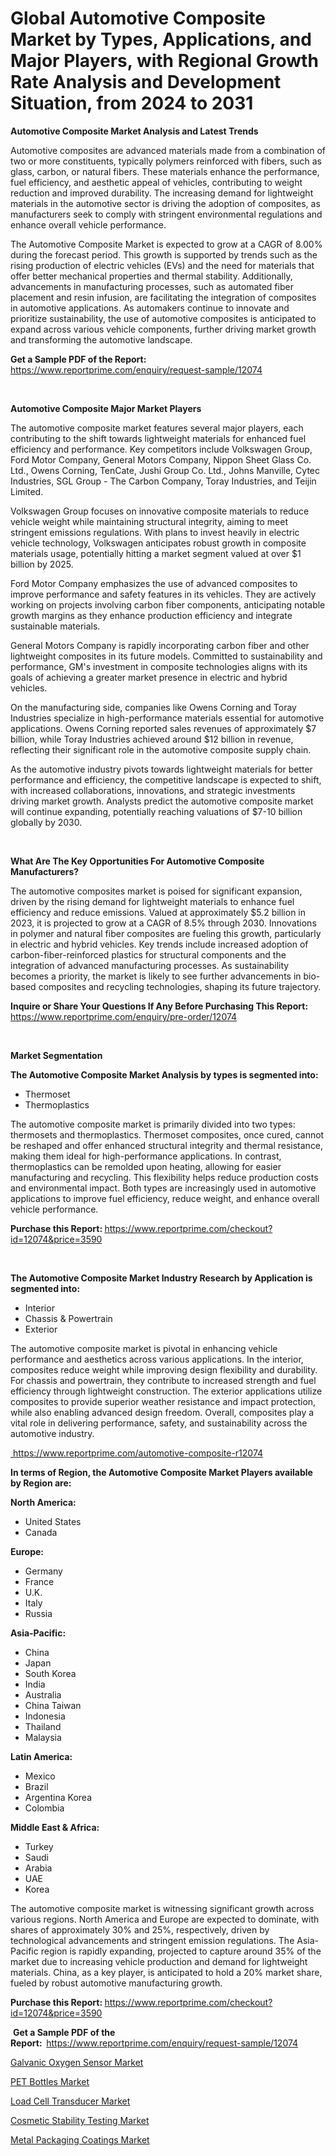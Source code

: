 <p><h1>Global Automotive Composite Market by Types, Applications, and Major Players, with Regional Growth Rate Analysis and Development Situation, from 2024 to 2031</h1></p><p><strong>Automotive Composite Market Analysis and Latest Trends</strong></p>
<p><p>Automotive composites are advanced materials made from a combination of two or more constituents, typically polymers reinforced with fibers, such as glass, carbon, or natural fibers. These materials enhance the performance, fuel efficiency, and aesthetic appeal of vehicles, contributing to weight reduction and improved durability. The increasing demand for lightweight materials in the automotive sector is driving the adoption of composites, as manufacturers seek to comply with stringent environmental regulations and enhance overall vehicle performance.</p><p>The Automotive Composite Market is expected to grow at a CAGR of 8.00% during the forecast period. This growth is supported by trends such as the rising production of electric vehicles (EVs) and the need for materials that offer better mechanical properties and thermal stability. Additionally, advancements in manufacturing processes, such as automated fiber placement and resin infusion, are facilitating the integration of composites in automotive applications. As automakers continue to innovate and prioritize sustainability, the use of automotive composites is anticipated to expand across various vehicle components, further driving market growth and transforming the automotive landscape.</p></p>
<p><strong>Get a Sample PDF of the Report:&nbsp;</strong> <a href="https://www.reportprime.com/enquiry/request-sample/12074?utm_campaign=9&utm_medium=2&utm_source=Github&utm_content=ia&utm_term=24122024&utm_id=automotive-composite">https://www.reportprime.com/enquiry/request-sample/12074</a></p>
<p>&nbsp;</p>
<p><strong>Automotive Composite Major Market Players</strong></p>
<p><p>The automotive composite market features several major players, each contributing to the shift towards lightweight materials for enhanced fuel efficiency and performance. Key competitors include Volkswagen Group, Ford Motor Company, General Motors Company, Nippon Sheet Glass Co. Ltd., Owens Corning, TenCate, Jushi Group Co. Ltd., Johns Manville, Cytec Industries, SGL Group - The Carbon Company, Toray Industries, and Teijin Limited.</p><p>Volkswagen Group focuses on innovative composite materials to reduce vehicle weight while maintaining structural integrity, aiming to meet stringent emissions regulations. With plans to invest heavily in electric vehicle technology, Volkswagen anticipates robust growth in composite materials usage, potentially hitting a market segment valued at over $1 billion by 2025.</p><p>Ford Motor Company emphasizes the use of advanced composites to improve performance and safety features in its vehicles. They are actively working on projects involving carbon fiber components, anticipating notable growth margins as they enhance production efficiency and integrate sustainable materials.</p><p>General Motors Company is rapidly incorporating carbon fiber and other lightweight composites in its future models. Committed to sustainability and performance, GM's investment in composite technologies aligns with its goals of achieving a greater market presence in electric and hybrid vehicles.</p><p>On the manufacturing side, companies like Owens Corning and Toray Industries specialize in high-performance materials essential for automotive applications. Owens Corning reported sales revenues of approximately $7 billion, while Toray Industries achieved around $12 billion in revenue, reflecting their significant role in the automotive composite supply chain.</p><p>As the automotive industry pivots towards lightweight materials for better performance and efficiency, the competitive landscape is expected to shift, with increased collaborations, innovations, and strategic investments driving market growth. Analysts predict the automotive composite market will continue expanding, potentially reaching valuations of $7-10 billion globally by 2030.</p></p>
<p>&nbsp;</p>
<p><strong>What Are The Key Opportunities For Automotive Composite Manufacturers?</strong></p>
<p><p>The automotive composites market is poised for significant expansion, driven by the rising demand for lightweight materials to enhance fuel efficiency and reduce emissions. Valued at approximately $5.2 billion in 2023, it is projected to grow at a CAGR of 8.5% through 2030. Innovations in polymer and natural fiber composites are fueling this growth, particularly in electric and hybrid vehicles. Key trends include increased adoption of carbon-fiber-reinforced plastics for structural components and the integration of advanced manufacturing processes. As sustainability becomes a priority, the market is likely to see further advancements in bio-based composites and recycling technologies, shaping its future trajectory.</p></p>
<p><strong>Inquire or Share Your Questions If Any Before Purchasing This Report:</strong> <a href="https://www.reportprime.com/enquiry/pre-order/12074?utm_campaign=9&utm_medium=2&utm_source=Github&utm_content=ia&utm_term=24122024&utm_id=automotive-composite">https://www.reportprime.com/enquiry/pre-order/12074</a></p>
<p>&nbsp;</p>
<p><strong>Market Segmentation</strong></p>
<p><strong>The Automotive Composite Market Analysis by types is segmented into:</strong></p>
<p><ul><li>Thermoset</li><li>Thermoplastics</li></ul></p>
<p><p>The automotive composite market is primarily divided into two types: thermosets and thermoplastics. Thermoset composites, once cured, cannot be reshaped and offer enhanced structural integrity and thermal resistance, making them ideal for high-performance applications. In contrast, thermoplastics can be remolded upon heating, allowing for easier manufacturing and recycling. This flexibility helps reduce production costs and environmental impact. Both types are increasingly used in automotive applications to improve fuel efficiency, reduce weight, and enhance overall vehicle performance.</p></p>
<p><strong>Purchase this Report:&nbsp;</strong><a href="https://www.reportprime.com/checkout?id=12074&price=3590&utm_campaign=9&utm_medium=2&utm_source=Github&utm_content=ia&utm_term=24122024&utm_id=automotive-composite">https://www.reportprime.com/checkout?id=12074&price=3590</a></p>
<p>&nbsp;</p>
<p><strong>The Automotive Composite Market Industry Research by Application is segmented into:</strong></p>
<p><ul><li>Interior</li><li>Chassis & Powertrain</li><li>Exterior</li></ul></p>
<p><p>The automotive composite market is pivotal in enhancing vehicle performance and aesthetics across various applications. In the interior, composites reduce weight while improving design flexibility and durability. For chassis and powertrain, they contribute to increased strength and fuel efficiency through lightweight construction. The exterior applications utilize composites to provide superior weather resistance and impact protection, while also enabling advanced design freedom. Overall, composites play a vital role in delivering performance, safety, and sustainability across the automotive industry.</p></p>
<p><a href="https://www.reportprime.com/automotive-composite-r12074?utm_campaign=9&utm_medium=2&utm_source=Github&utm_content=ia&utm_term=24122024&utm_id=automotive-composite">&nbsp;https://www.reportprime.com/automotive-composite-r12074</a></p>
<p><strong>In terms of Region, the Automotive Composite Market Players available by Region are:</strong></p>
<p>
    <p> <strong> North America: </strong>
        <ul>
            <li>United States</li>
            <li>Canada</li>
        </ul>
        </p> 
    <p> <strong> Europe: </strong>
        <ul>
            <li>Germany</li>
            <li>France</li>
            <li>U.K.</li>
            <li>Italy</li>
            <li>Russia</li>
        </ul>
        </p> 
    <p> <strong> Asia-Pacific: </strong>
        <ul>
            <li>China</li>
            <li>Japan</li>
            <li>South Korea</li>
            <li>India</li>
            <li>Australia</li>
            <li>China Taiwan</li>
            <li>Indonesia</li>
            <li>Thailand</li>
            <li>Malaysia</li>
        </ul>
        </p> 
    <p> <strong> Latin America: </strong>
        <ul>
            <li>Mexico</li>
            <li>Brazil</li>
            <li>Argentina Korea</li>
            <li>Colombia</li>
        </ul>
        </p> 
    <p> <strong> Middle East & Africa: </strong>
        <ul>
            <li>Turkey</li>
            <li>Saudi</li>
            <li>Arabia</li>
            <li>UAE</li>
            <li>Korea</li>
        </ul>
    </p>
    </p>
<p><p>The automotive composite market is witnessing significant growth across various regions. North America and Europe are expected to dominate, with shares of approximately 30% and 25%, respectively, driven by technological advancements and stringent emission regulations. The Asia-Pacific region is rapidly expanding, projected to capture around 35% of the market due to increasing vehicle production and demand for lightweight materials. China, as a key player, is anticipated to hold a 20% market share, fueled by robust automotive manufacturing growth.</p></p>
<p><strong>Purchase this Report: </strong><a href="https://www.reportprime.com/checkout?id=12074&price=3590&utm_campaign=9&utm_medium=2&utm_source=Github&utm_content=ia&utm_term=24122024&utm_id=automotive-composite">https://www.reportprime.com/checkout?id=12074&price=3590</a></p>
<p>&nbsp;<strong>Get a Sample PDF of the Report:&nbsp;&nbsp;</strong><a href="https://www.reportprime.com/enquiry/request-sample/12074?utm_campaign=9&utm_medium=2&utm_source=Github&utm_content=ia&utm_term=24122024&utm_id=automotive-composite">https://www.reportprime.com/enquiry/request-sample/12074</a></p>
<p><strong></strong></p>
<p><p><a href="https://www.linkedin.com/pulse/strategic-overview-galvanic-oxygen-sensor-market-industry-gnkmf?utm_campaign=9&utm_medium=2&utm_source=Github&utm_content=ia&utm_term=24122024&utm_id=automotive-composite">Galvanic Oxygen Sensor Market</a></p><p><a href="https://github.com/hgf64gh/Market-Research-Report-List-1/blob/main/pet-bottles-market.md?utm_campaign=9&utm_medium=2&utm_source=Github&utm_content=ia&utm_term=24122024&utm_id=automotive-composite">PET Bottles Market</a></p><p><a href="https://www.linkedin.com/pulse/detailed-analysis-size-dynamics-expected-development-load-ivsdf?utm_campaign=9&utm_medium=2&utm_source=Github&utm_content=ia&utm_term=24122024&utm_id=automotive-composite">Load Cell Transducer Market</a></p><p><a href="https://www.linkedin.com/pulse/forecasting-cosmetic-stability-testing-market-growth-103-cagr-uk1uf?utm_campaign=9&utm_medium=2&utm_source=Github&utm_content=ia&utm_term=24122024&utm_id=automotive-composite">Cosmetic Stability Testing Market</a></p><p><a href="https://github.com/SanjidaMahmud54/Market-Research-Report-List-1/blob/main/metal-packaging-coatings-market.md?utm_campaign=9&utm_medium=2&utm_source=Github&utm_content=ia&utm_term=24122024&utm_id=automotive-composite">Metal Packaging Coatings Market</a></p></p>